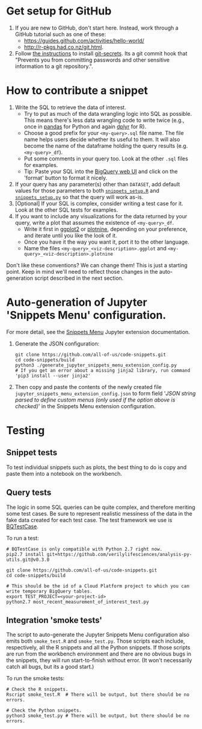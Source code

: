 # Get setup for GitHub

1. If you are new to GitHub, don't start here. Instead, work through a GitHub tutorial such as one of these:
    * https://guides.github.com/activities/hello-world/
    * http://r-pkgs.had.co.nz/git.html.
2. Follow [the instructions](https://github.com/all-of-us/workbench#git-secrets) to install [git-secrets](https://github.com/awslabs/git-secrets). Its a git commit hook that "Prevents you from committing passwords and other sensitive information to a git repository.".

# How to contribute a snippet

1. Write the SQL to retrieve the data of interest.
    * Try to put as much of the data wrangling logic into SQL as possible. This means there's less data wrangling code to write twice (e.g., once in [pandas](https://pandas.pydata.org/) for Python and again [dplyr](https://dplyr.tidyverse.org/) for R).
    * Choose a good prefix for your `<my-query>.sql` file name. The file name helps users decide whether its useful to them. It will also become the name of the dataframe holding the query results (e.g. `<my-query>_df`).
    * Put some comments in your query too. Look at the other `.sql` files for examples.
    * Tip: Paste your SQL into the [BigQuery web UI](https://bigquery.cloud.google.com/) and click on the 'format' button to format it nicely.
1. If your query has any parameter(s) other than `DATASET`, add default values for those parameters to both [`snippets_setup.R`](./snippets/snippets_setup.R) and [`snippets_setup.py`](./snippets/snippets_setup.py) so that the query will work as-is.
1. [Optional] If your SQL is complex, consider writing a test case for it. Look at the other SQL tests for examples.
1. If you want to include any visualizations for the data returned by your query, write a plot that assumes the existence of `<my-query>_df`.
    * Write it first in [ggplot2](https://ggplot2.tidyverse.org/) or [plotnine](https://plotnine.readthedocs.io/en/stable/), depending on your preference, and iterate until you like the look of it.
    * Once you have it the way you want it, port it to the other language.
    * Name the files `<my-query>_<viz-description>.ggplot` and `<my-query>_<viz-description>.plotnine`

Don't like these conventions? We can change them! This is just a starting point. Keep in mind we'll need to reflect those changes in the auto-generation script described in the next section.

# Auto-generation of Jupyter 'Snippets Menu' configuration.

For more detail, see the [Snippets Menu](https://jupyter-contrib-nbextensions.readthedocs.io/en/latest/nbextensions/snippets_menu/readme.html) Jupyter extension documentation.

1. Generate the JSON configuration:
    ```
    git clone https://github.com/all-of-us/code-snippets.git
    cd code-snippets/build
    python3 ./generate_jupyter_snippets_menu_extension_config.py
    # If you get an error about a missing jinja2 library, run command 'pip3 install --user jinja2'
    ```
1. Then copy and paste the contents of the newly created file `jupyter_snippets_menu_extension_config.json` to form field '*JSON string parsed to define custom menus (only used if the option above is checked)*' in the Snippets Menu extension configuration.

# Testing

## Snippet tests
To test individual snippets such as plots, the best thing to do is copy and paste them into a notebook on the workbench.

## Query tests

The logic in some SQL queries can be quite complex, and therefore meriting some test cases. Be sure to represent realistic messiness of the data in the fake data created for each test case. The test framework we use is [BQTestCase](https://github.com/verilylifesciences/analysis-py-utils).

To run a test:
```
# BQTestCase is only compatible with Python 2.7 right now.
pip2.7 install git+https://github.com/verilylifesciences/analysis-py-utils.git@v0.3.0

git clone https://github.com/all-of-us/code-snippets.git
cd code-snippets/build

# This should be the id of a Cloud Platform project to which you can write temporary BigQuery tables.
export TEST_PROJECT=<your-project-id>
python2.7 most_recent_measurement_of_interest_test.py
```

## Integration 'smoke tests'
The script to auto-generate the Jupyter Snippets Menu configuration also emits both `smoke_test.R` and `smoke_test.py`. Those scripts each include, respectively, all the R snippets and all the Python snippets. If those scripts are run from the workbench environment and there are no obvious bugs in the snippets, they will run start-to-finish without error. (It won't necessarily catch all bugs, but its a good start.)

To run the smoke tests:
```
# Check the R snippets.
Rscript smoke_test.R  # There will be output, but there should be no errors.

# Check the Python snippets.
python3 smoke_test.py # There will be output, but there should be no errors.
```
